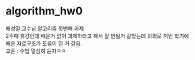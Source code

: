# algorithm_hw0
배성일 교수님 알고리즘 첫번째 과제   
2주째 휴강인데 배운거 없이 과제하라고 해서 잘 안될거 같았는데 의외로 저번 학기에 배운 자료구조가 도움이 된 거 같음.   
교훈 : 수업 열심히 듣자ㅋㅋ
